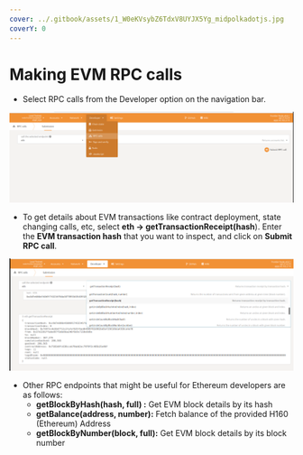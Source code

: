 ```yaml
---
cover: ../.gitbook/assets/1_W0eKVsybZ6TdxV8UYJX5Yg_midpolkadotjs.jpg
coverY: 0
---
```


# Making EVM RPC calls

* Select RPC calls from the Developer option on the navigation bar.

![](<../.gitbook/assets/image (4).png>)

* To get details about EVM transactions like contract deployment, state changing calls, etc, select **eth -> getTransactionReceipt(hash**). Enter the **EVM transaction hash** that you want to inspect, and click on **Submit RPC call**.

![](<../.gitbook/assets/image (3).png>)

* Other RPC endpoints that might be useful for Ethereum developers are as follows:
  * **getBlockByHash(hash, full) :** Get EVM block details by its hash
  * **getBalance(address, number):** Fetch balance of the provided H160 (Ethereum) Address
  * **getBlockByNumber(block, full):** Get EVM block details by its block number



